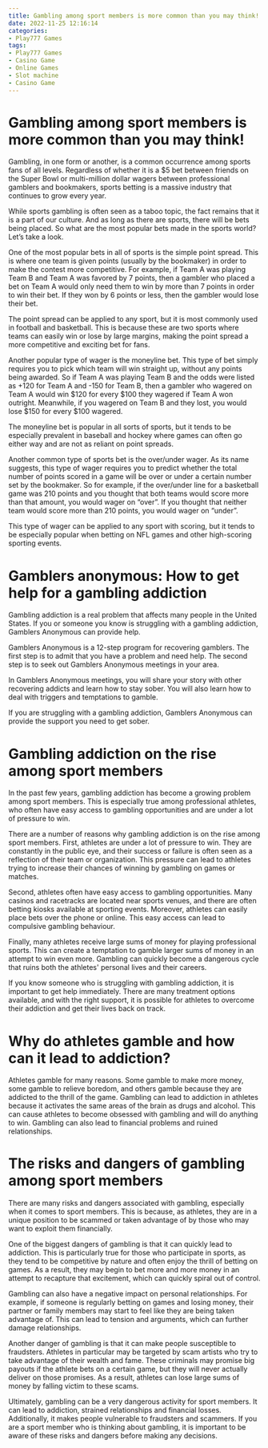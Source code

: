 ```yaml
---
title: Gambling among sport members is more common than you may think!
date: 2022-11-25 12:16:14
categories:
- Play777 Games
tags:
- Play777 Games
- Casino Game
- Online Games
- Slot machine
- Casino Game
---
```



#  Gambling among sport members is more common than you may think!

Gambling, in one form or another, is a common occurrence among sports fans of all levels. Regardless of whether it is a $5 bet between friends on the Super Bowl or multi-million dollar wagers between professional gamblers and bookmakers, sports betting is a massive industry that continues to grow every year.

While sports gambling is often seen as a taboo topic, the fact remains that it is a part of our culture. And as long as there are sports, there will be bets being placed. So what are the most popular bets made in the sports world? Let’s take a look.

One of the most popular bets in all of sports is the simple point spread. This is where one team is given points (usually by the bookmaker) in order to make the contest more competitive. For example, if Team A was playing Team B and Team A was favored by 7 points, then a gambler who placed a bet on Team A would only need them to win by more than 7 points in order to win their bet. If they won by 6 points or less, then the gambler would lose their bet.

The point spread can be applied to any sport, but it is most commonly used in football and basketball. This is because these are two sports where teams can easily win or lose by large margins, making the point spread a more competitive and exciting bet for fans.

Another popular type of wager is the moneyline bet. This type of bet simply requires you to pick which team will win straight up, without any points being awarded. So if Team A was playing Team B and the odds were listed as +120 for Team A and -150 for Team B, then a gambler who wagered on Team A would win $120 for every $100 they wagered if Team A won outright. Meanwhile, if you wagered on Team B and they lost, you would lose $150 for every $100 wagered.

The moneyline bet is popular in all sorts of sports, but it tends to be especially prevalent in baseball and hockey where games can often go either way and are not as reliant on point spreads.

Another common type of sports bet is the over/under wager. As its name suggests, this type of wager requires you to predict whether the total number of points scored in a game will be over or under a certain number set by the bookmaker. So for example, if the over/under line for a basketball game was 210 points and you thought that both teams would score more than that amount, you would wager on “over”. If you thought that neither team would score more than 210 points, you would wager on “under”.

This type of wager can be applied to any sport with scoring, but it tends to be especially popular when betting on NFL games and other high-scoring sporting events.

#  Gamblers anonymous: How to get help for a gambling addiction

Gambling addiction is a real problem that affects many people in the United States. If you or someone you know is struggling with a gambling addiction, Gamblers Anonymous can provide help.

Gamblers Anonymous is a 12-step program for recovering gamblers. The first step is to admit that you have a problem and need help. The second step is to seek out Gamblers Anonymous meetings in your area.

In Gamblers Anonymous meetings, you will share your story with other recovering addicts and learn how to stay sober. You will also learn how to deal with triggers and temptations to gamble.

If you are struggling with a gambling addiction, Gamblers Anonymous can provide the support you need to get sober.

#  Gambling addiction on the rise among sport members

In the past few years, gambling addiction has become a growing problem among sport members. This is especially true among professional athletes, who often have easy access to gambling opportunities and are under a lot of pressure to win.

There are a number of reasons why gambling addiction is on the rise among sport members. First, athletes are under a lot of pressure to win. They are constantly in the public eye, and their success or failure is often seen as a reflection of their team or organization. This pressure can lead to athletes trying to increase their chances of winning by gambling on games or matches.

Second, athletes often have easy access to gambling opportunities. Many casinos and racetracks are located near sports venues, and there are often betting kiosks available at sporting events. Moreover, athletes can easily place bets over the phone or online. This easy access can lead to compulsive gambling behaviour.

Finally, many athletes receive large sums of money for playing professional sports. This can create a temptation to gamble larger sums of money in an attempt to win even more. Gambling can quickly become a dangerous cycle that ruins both the athletes' personal lives and their careers.

If you know someone who is struggling with gambling addiction, it is important to get help immediately. There are many treatment options available, and with the right support, it is possible for athletes to overcome their addiction and get their lives back on track.

#  Why do athletes gamble and how can it lead to addiction?

Athletes gamble for many reasons. Some gamble to make more money, some gamble to relieve boredom, and others gamble because they are addicted to the thrill of the game. Gambling can lead to addiction in athletes because it activates the same areas of the brain as drugs and alcohol. This can cause athletes to become obsessed with gambling and will do anything to win. Gambling can also lead to financial problems and ruined relationships.

#  The risks and dangers of gambling among sport members

There are many risks and dangers associated with gambling, especially when it comes to sport members. This is because, as athletes, they are in a unique position to be scammed or taken advantage of by those who may want to exploit them financially.

One of the biggest dangers of gambling is that it can quickly lead to addiction. This is particularly true for those who participate in sports, as they tend to be competitive by nature and often enjoy the thrill of betting on games. As a result, they may begin to bet more and more money in an attempt to recapture that excitement, which can quickly spiral out of control.

Gambling can also have a negative impact on personal relationships. For example, if someone is regularly betting on games and losing money, their partner or family members may start to feel like they are being taken advantage of. This can lead to tension and arguments, which can further damage relationships.

Another danger of gambling is that it can make people susceptible to fraudsters. Athletes in particular may be targeted by scam artists who try to take advantage of their wealth and fame. These criminals may promise big payouts if the athlete bets on a certain game, but they will never actually deliver on those promises. As a result, athletes can lose large sums of money by falling victim to these scams.

Ultimately, gambling can be a very dangerous activity for sport members. It can lead to addiction, strained relationships and financial losses. Additionally, it makes people vulnerable to fraudsters and scammers. If you are a sport member who is thinking about gambling, it is important to be aware of these risks and dangers before making any decisions.